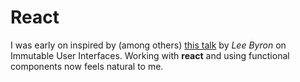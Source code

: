 # React
I was early on inspired by (among others) [this talk](https://www.youtube.com/watch?v=rtcn9I9sB5M&list=PLdmOoVKQQ3tEtIOS4PRC4na2h47mj0aQg) by _Lee Byron_ on Immutable User Interfaces. Working with __react__ and using functional components now feels natural to me.